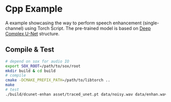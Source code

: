 # Cpp Example

A example showcasing the way to perform speech enhancement (single-channel) using Torch Script. The pre-trained model is based on [Deep Complex U-Net](https://openreview.net/pdf?id=SkeRTsAcYm) structure.

## Compile & Test
```bash
# depend on sox for audio IO
export SOX_ROOT=/path/to/sox/root
mkdir build & cd build
# compile
cmake -DCMAKE_PREFIX_PATH=/path/to/libtorch ..
make
# test
./build/dcunet-enhan asset/traced_unet.pt data/noisy.wav data/enhan.wav
```
